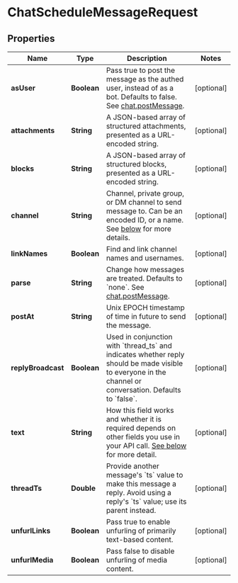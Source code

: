 

# ChatScheduleMessageRequest


## Properties

| Name | Type | Description | Notes |
|------------ | ------------- | ------------- | -------------|
|**asUser** | **Boolean** | Pass true to post the message as the authed user, instead of as a bot. Defaults to false. See [chat.postMessage](chat.postMessage#authorship). |  [optional] |
|**attachments** | **String** | A JSON-based array of structured attachments, presented as a URL-encoded string. |  [optional] |
|**blocks** | **String** | A JSON-based array of structured blocks, presented as a URL-encoded string. |  [optional] |
|**channel** | **String** | Channel, private group, or DM channel to send message to. Can be an encoded ID, or a name. See [below](https://slack.dev) for more details. |  [optional] |
|**linkNames** | **Boolean** | Find and link channel names and usernames. |  [optional] |
|**parse** | **String** | Change how messages are treated. Defaults to &#x60;none&#x60;. See [chat.postMessage](chat.postMessage#formatting). |  [optional] |
|**postAt** | **String** | Unix EPOCH timestamp of time in future to send the message. |  [optional] |
|**replyBroadcast** | **Boolean** | Used in conjunction with &#x60;thread_ts&#x60; and indicates whether reply should be made visible to everyone in the channel or conversation. Defaults to &#x60;false&#x60;. |  [optional] |
|**text** | **String** | How this field works and whether it is required depends on other fields you use in your API call. [See below](https://slack.dev) for more detail. |  [optional] |
|**threadTs** | **Double** | Provide another message&#39;s &#x60;ts&#x60; value to make this message a reply. Avoid using a reply&#39;s &#x60;ts&#x60; value; use its parent instead. |  [optional] |
|**unfurlLinks** | **Boolean** | Pass true to enable unfurling of primarily text-based content. |  [optional] |
|**unfurlMedia** | **Boolean** | Pass false to disable unfurling of media content. |  [optional] |



